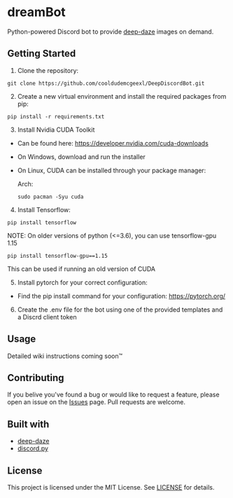 # dreamBot
Python-powered Discord bot to provide [deep-daze](https://github.com/lucidrains/deep-daze) images on demand.
## Getting Started
1. Clone the repository:

`git clone https://github.com/cooldudemcgeexl/DeepDiscordBot.git`

2. Create a new virtual environment and install the required packages from pip:

`pip install -r requirements.txt`

3. Install Nvidia CUDA Toolkit
  * Can be found here: https://developer.nvidia.com/cuda-downloads
  * On Windows, download and run the installer
  * On Linux, CUDA can be installed through your package manager:
    
    Arch:
    
    `sudo pacman -Syu cuda`
    
4. Install Tensorflow:

`pip install tensorflow`

NOTE: On older versions of python (<=3.6), you can use tensorflow-gpu 1.15

`pip install tensorflow-gpu==1.15`

This can be used if running an old version of CUDA

5. Install pytorch for your correct configuration:
  * Find the pip install command for your configuration: https://pytorch.org/
  
6. Create the .env file for the bot using one of the provided templates and a Discrd client token

## Usage
Detailed wiki instructions coming soon™️

## Contributing
If you belive you've found a bug or would like to request a feature, please open an issue on the [Issues](https://github.com/cooldudemcgeexl/dreamBot/issues) page.
Pull requests are welcome.

## Built with
* [deep-daze](https://github.com/lucidrains/deep-daze)
* [discord.py](https://github.com/Rapptz/discord.py)

## License
This project is licensed under the MIT License. See [LICENSE](LICENSE) for details.
